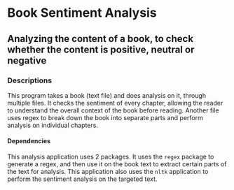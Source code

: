 # Book Sentiment Analysis

## Analyzing the content of a book, to check whether the content is positive, neutral or negative

### Descriptions

This program takes a book (text file) and does analysis on it, through multiple files. It checks the sentiment of every
chapter, allowing the reader to understand the overall context of the book before reading. Another file uses regex to
break down the book into separate parts and perform analysis on individual chapters.

#### Dependencies

This analysis application uses 2 packages. It uses the ```regex``` package to generate a regex, and then use it on the
book text to extract certain parts of the text for analysis.
This application also uses the ```nltk``` application to perform the sentiment analysis on the targeted text. 